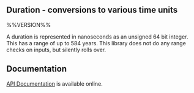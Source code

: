 ## Duration - conversions to various time units

%%VERSION%%

A duration is represented in nanoseconds as an unsigned 64 bit integer.  This has a range of up to 584 years.  This library does not do any range checks on inputs, but silently rolls over.

## Documentation

[API Documentation](https://hannesm.github.io/durations/doc/) is available online.
